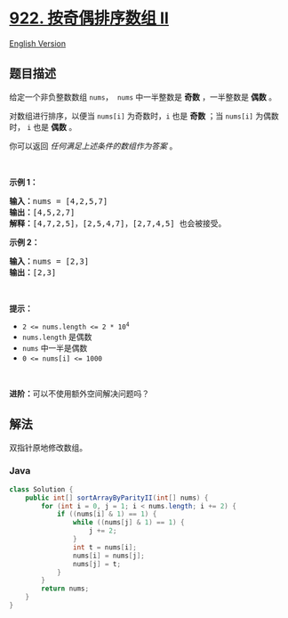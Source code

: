 # [922. 按奇偶排序数组 II](https://leetcode.cn/problems/sort-array-by-parity-ii)

[English Version](/solution/0900-0999/0922.Sort%20Array%20By%20Parity%20II/README_EN.md)

## 题目描述

<!-- 这里写题目描述 -->

<p>给定一个非负整数数组&nbsp;<code>nums</code>，&nbsp;&nbsp;<code>nums</code> 中一半整数是 <strong>奇数</strong> ，一半整数是 <strong>偶数</strong> 。</p>

<p>对数组进行排序，以便当&nbsp;<code>nums[i]</code> 为奇数时，<code>i</code>&nbsp;也是 <strong>奇数</strong> ；当&nbsp;<code>nums[i]</code>&nbsp;为偶数时， <code>i</code> 也是 <strong>偶数</strong> 。</p>

<p>你可以返回 <em>任何满足上述条件的数组作为答案</em> 。</p>

<p>&nbsp;</p>

<p><strong>示例 1：</strong></p>

<pre>
<strong>输入：</strong>nums = [4,2,5,7]
<strong>输出：</strong>[4,5,2,7]
<strong>解释：</strong>[4,7,2,5]，[2,5,4,7]，[2,7,4,5] 也会被接受。
</pre>

<p><strong>示例 2：</strong></p>

<pre>
<b>输入：</b>nums = [2,3]
<b>输出：</b>[2,3]
</pre>

<p>&nbsp;</p>

<p><strong>提示：</strong></p>

<ul>
	<li><code>2 &lt;= nums.length &lt;= 2 * 10<sup>4</sup></code></li>
	<li><code>nums.length</code>&nbsp;是偶数</li>
	<li><code>nums</code>&nbsp;中一半是偶数</li>
	<li><code>0 &lt;= nums[i] &lt;= 1000</code></li>
</ul>

<p>&nbsp;</p>

<p><strong>进阶：</strong>可以不使用额外空间解决问题吗？</p>

## 解法

双指针原地修改数组。

### **Java**

```java
class Solution {
    public int[] sortArrayByParityII(int[] nums) {
        for (int i = 0, j = 1; i < nums.length; i += 2) {
            if ((nums[i] & 1) == 1) {
                while ((nums[j] & 1) == 1) {
                    j += 2;
                }
                int t = nums[i];
                nums[i] = nums[j];
                nums[j] = t;
            }
        }
        return nums;
    }
}
```
